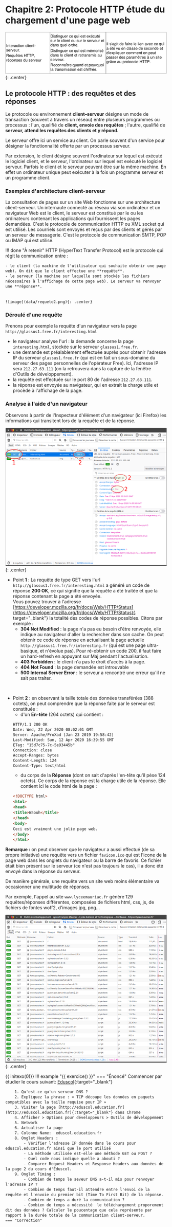 # Chapitre 2: Protocole HTTP  étude du chargement d'une page web

![image](data/BO.png){: .center}

## Le protocole HTTP : des requêtes et des réponses

Le protocole ou environnement **client–serveur** désigne un mode de transaction (souvent à travers un réseau) entre plusieurs programmes ou processus : l'un, qualifié de **client, envoie des requêtes** ; l'autre, qualifié de **serveur, attend les requêtes des clients et y répond.**

Le serveur offre ici un service au client. On parle souvent d'un service pour désigner la fonctionnalité offerte par un processus serveur.

Par extension, le client désigne souvent l'ordinateur sur lequel est exécuté le logiciel client, et le serveur, l'ordinateur sur lequel est exécuté le logiciel serveur. Parfois le client et le serveur peuvent être sur la même machine. En effet un ordinateur unique peut exécuter à la fois un programme serveur et un programme client.

### Exemples d'architecture client-serveur

La consultation de pages sur un site Web fonctionne sur une architecture client–serveur. Un internaute connecté au réseau via son ordinateur et un navigateur Web est le client, le serveur est constitué par le ou les ordinateurs contenant les applications qui fournissent les pages demandées. C'est le protocole de communication HTTP ou XML socket qui est utilisé. Les courriels sont envoyés et reçus par des clients et gérés par un serveur de messagerie. C'est le protocole de communication SMTP, POP ou IMAP qui est utilisé.


!!! done "À retenir"
    HTTP (HyperText Transfer Protocol) est le protocole qui régit la communication entre :

    - le client (la machine de l'utilisateur qui souhaite obtenir une page web). On dit que le client effectue une **requête**.  
    - le serveur (la machine sur laquelle sont stockés les fichiers nécessaires à l'affichage de cette page web). Le serveur va renvoyer une **réponse**.
 

    ![image](data/requete2.png){: .center}


### Déroulé d'une requête
Prenons pour exemple la requête d'un navigateur vers la page ```http://glassus1.free.fr/interesting.html``` 

- le navigateur analyse l'url : la demande concerne la page ```interesting.html```, stockée sur le serveur ```glassus1.free.fr```.
- une demande est préalablement effectuée auprès pour obtenir l'adresse IP du serveur ```glassus1.free.fr``` (qui est en fait un sous-domaine du serveur des pages personnelles de l'opérateur Free). Ici, l'adresse IP sera ```212.27.63.111``` (on la retrouvera dans la capture de la fenêtre d'Outils de développement).
- la requête est effectuée sur le port 80 de l'adresse ```212.27.63.111```.
- la réponse est envoyée au navigateur, qui en extrait la charge utile et procède à l'affichage de la page.


### Analyse à l'aide d'un navigateur

Observons à partir de l'Inspecteur d'élément d'un navigateur (ici Firefox) les informations qui transitent lors de la requête et de la réponse.

![](data/insp1.png){: .center}

- Point **1** : La requête de type GET vers l'url ```http://glassus1.free.fr/interesting.html``` a généré un code de réponse **200 OK**, ce qui signifie que la requête a été traitée et que la réponse contenant la page a été envoyée.  
Vous pouvez trouver à l'adresse [https://developer.mozilla.org/fr/docs/Web/HTTP/Status](https://developer.mozilla.org/fr/docs/Web/HTTP/Status){. target="_blank"} la totalité des codes de réponse possibles. 
Citons par exemple : 
    - **304 Not Modified** : la page n'a pas eu besoin d'être renvoyée, elle indique au navigateur d'aller la rechercher dans son cache. On peut obtenir ce code de réponse en actualisant la page actuelle ```http://glassus1.free.fr/interesting.fr``` (qui est une page ultra-basique, et n'évolue pas). Pour ré-obtenir un code 200, il faut faire un hard-refresh en appuyant sur Maj pendant l'actualisation.
    - **403 Forbidden** : le client n'a pas le droit d'accès à la page.
    - **404 Not Found** : la page demandée est introuvable
    - **500 Internal Server Error** : le serveur a rencontré une erreur qu'il ne sait pas traiter.

<br>

- Point **2** : en observant la taille totale des données transférées (388 octets), on peut comprendre que la réponse faite par le serveur est constituée :
    - d'un **En-tête** (264 octets) qui contient :
    ```
    HTTP/1.1 200 OK
    Date: Wed, 22 Apr 2020 08:02:01 GMT
    Server: Apache/ProXad [Jan 23 2019 19:58:42]
    Last-Modified: Sun, 12 Apr 2020 16:39:55 GMT
    ETag: "15d7c75-7c-5e93445b"
    Connection: close
    Accept-Ranges: bytes
    Content-Length: 124
    Content-Type: text/html
    ``` 
    - du corps de la **Réponse** (dont on sait d'après l'en-tête qu'il pèse 124 octets). Ce corps de la réponse est la charge utile de la réponse. Elle contient ici le code html de la page :
    ```html
    <!DOCTYPE html>
    <html>
    <head>
    <title>Waouh</title>
    </head>
    <body>
    Ceci est vraiment une jolie page web.
    </body>
    </html>
    ```

**Remarque :** on peut observer que le navigateur a aussi effectué (de sa propre initiative) une requête vers un fichier ```favicon.ico``` qui est l'icone de la page web dans les onglets du navigateur ou la barre de favoris. Ce fichier était bien présent sur le serveur (ce n'est pas toujours le cas), il a donc été envoyé dans la réponse du serveur. 

De manière générale, une requête vers un site web moins élémentaire va occasionner une multitude de réponses.

Par exemple, l'appel au site ```www.lyceemauriac.fr``` génère 129 requêtes/réponses différentes, composées de fichiers html, css, js, de fichiers de fontes woff2, d'images jpg, png...


![](data/insp3.png){: .center}



{{ initexo(0)}}
!!! example "{{ exercice() }}"
    === "Énoncé"
        Commencer par étudier le cours suivant: [Eduscol](https://www.atrium-sud.fr/documents/289762108/414457480/RA_Lycee_G_NSI_ihm_interaction_client_serveur_1170771.pdf/ed1392be-cce9-4f0c-bff0-7ba9ea0854a6?version=1.0){:target="_blank"}
    
        1. Qu'est-ce qu'un serveur DNS ?
        2. Expliquez la phrase : « TCP découpe les données en paquets compatibles avec la taille requise pour IP »
        3. Visiter la page [http://eduscol.education.fr](http://eduscol.education.fr){:target="_blank"} dans Chrome
        4. Afficher > Options pour développeurs > Outils de développement
        5. Network
        6. Actualiser la page
        7. Colonne Name:  eduscol.education.fr
        8. Onglet Headers :
            - Vérifier l'adresse IP donnée dans le cours pour eduscol.education.fr ainsi que le port utilisé
            - La méthode utilisée est-elle une méthode GET ou POST ?
            - Quel code nous indique quelle a abouti ? 
            - Comparer Request Headers et Response Headers aux données de la page 2 du cours d'Éduscol.
        9. Onglet Timing :
            - Combien de temps le seveur DNS a-t-il mis pour renvoyer l'adresse IP ?
            - Combien de temps faut-il attendre entre l'envoi de la requête et l'envoie du premier bit (Time To First Bit) de la réponse.
            - Combien de temps a duré la communication ?
            - Combien de temps a nécessité  le téléchargement proporement dit des données ? Calculer le poucentage que cela représente par rapport à la durée totale de la communication client-serveur.
    === "Correction"
